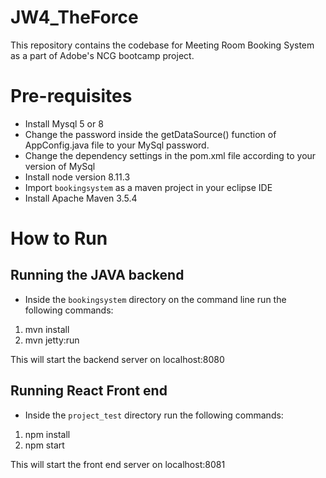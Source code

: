 # JW4_TheForce

This repository contains the codebase for Meeting Room Booking System as a part of Adobe's NCG bootcamp project. 


# Pre-requisites

- Install Mysql 5 or 8
- Change the password inside the getDataSource() function of AppConfig.java file to your MySql password.
- Change the dependency settings in the pom.xml file according to your version of MySql
- Install node version 8.11.3
- Import `bookingsystem` as a maven project in your eclipse IDE
- Install Apache Maven 3.5.4

# How to Run

## Running the JAVA backend

- Inside the `bookingsystem` directory on the command line run the following commands:
1) mvn install
2) mvn jetty:run

This will start the backend server on localhost:8080

## Running React Front end

- Inside the `project_test` directory run the following commands:
1) npm install
2) npm start

This will start the front end server on localhost:8081
